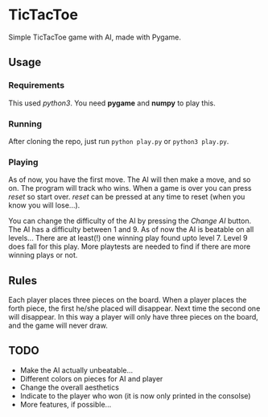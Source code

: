 # TicTacToe
Simple TicTacToe game with AI, made with Pygame. 

## Usage
### Requirements 
This used *python3*. You need **pygame** and **numpy** to play this.

### Running
After cloning the repo, just run `python play.py` or `python3 play.py`.

### Playing
As of now, you have the first move. The AI will then make a move, and so on. The program will track who wins. When a game is over you can press *reset* so start over. *reset* can be pressed at any time to reset (when you know you will lose...).

You can change the difficulty of the AI by pressing the *Change AI* button. The AI has a difficulty between 1 and 9. As of now the AI is beatable on all levels... There are at least(!) one winning play found upto level 7. Level 9 does fall for this play. More playtests are needed to find if there are more winning plays or not.


## Rules
Each player places three pieces on the board. When a player places the forth piece, the first he/she placed will disappear. Next time the second one will disappear. In this way a player will only have three pieces on the board, and the game will never draw.


## TODO

- Make the AI actually unbeatable... 
- Different colors on pieces for AI and player
- Change the overall aesthetics
- Indicate to the player who won (it is now only printed in the consolse)
- More features, if possible...
